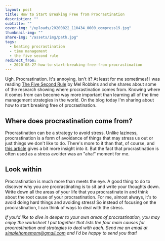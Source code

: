 ```yaml
---
layout: post
title: How to Start Breaking Free from Procrastination
description: ""
subtitle: ""
cover-img: "/uploads/20200822_110434_0000_compress19.jpg"
thumbnail-img: ""
share-img: "/assets/img/path.jpg"
tags:
  - beating procrastination
  - time management
  - the five second rule
redirect_from:
  - 2020-08-27-how-to-start-breaking-free-from-procrastination
---
```


Ugh. Procrastination. It's annoying, isn't it? At least for me sometimes! I was reading [The Five Second Rule](https://amzn.to/3iXKRwR) by Mel Robbins and she shares about some of the research showing where procrastination comes from. Knowing where it comes from can become way more important than learning all of the time management strategies in the world. On the blog today I'm sharing about how to start breaking free of procrastination.

## Where does procrastination come from?

Procrastination can be a strategy to avoid stress. Unlike laziness, procrastination is a form of avoidance of things that may stress us out or just things we don't like to do. There's more to it than that, of course, and [this article](https://www.nytimes.com/2019/03/25/smarter-living/why-you-procrastinate-it-has-nothing-to-do-with-self-control.html) gives a bit more insight into it. But the fact that procrastination is often used as a stress avoider was an "aha!" moment for me.

## Look within

Procrastination is much more than meets the eye. A good thing to do to discover why you are procrastinating is to sit and write your thoughts down. Write down all the areas of your life that you procrastinate in and think about the root cause of your procrastination. For me, almost always, it's to avoid doing hard things and avoiding stress! So instead of focusing on the procrastination, I can think of ways to deal with the stress.

_If you’d like to dive in deeper to your own areas of procrastination, you may enjoy the worksheet I put together that lists the four main causes for procrastination and strategies to deal with each. Send me an email at_ [_simplehomemom@gmail.com_](mailto:simplehomemom@gmail.com) _and I'd be happy to send you that!_
